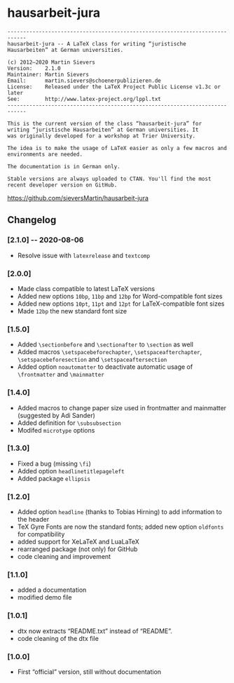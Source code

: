 # hausarbeit-jura
```
----------------------------------------------------------------------------
hausarbeit-jura -- A LaTeX class for writing “juristische Hausarbeiten” at German universities.

(c) 2012–2020 Martin Sievers
Version:    2.1.0
Maintainer: Martin Sievers
Email:      martin.sievers@schoenerpublizieren.de
License:    Released under the LaTeX Project Public License v1.3c or later
See:        http://www.latex-project.org/lppl.txt
----------------------------------------------------------------------------

This is the current version of the class “hausarbeit-jura” for
writing “juristische Hausarbeiten” at German universities. It
was originally developed for a workshop at Trier University.

The idea is to make the usage of LaTeX easier as only a few macros and
environments are needed.

The documentation is in German only.

Stable versions are always uploaded to CTAN. You'll find the most recent developer version on GitHub.
```

https://github.com/sieversMartin/hausarbeit-jura


## Changelog

### [2.1.0] -- 2020-08-06

* Resolve issue with `latexrelease` and `textcomp`

### [2.0.0]

* Made class compatible to latest LaTeX versions
* Added new options `10bp`, `11bp` and `12bp` for Word-compatible font sizes
* Added new options `10pt`, `11pt` and `12pt` for LaTeX-compatible font sizes
* Made `12bp` the new standard font size

### [1.5.0]

* Added ``\sectionbefore`` and ``\sectionafter`` to ``\section`` as well
* Added macros ``\setspacebeforechapter``, ``\setspaceafterchapter``, ``\setspacebeforesection`` and ``\setspaceaftersection``
* Added option ``noautomatter`` to deactivate automatic usage of ``\frontmatter`` and ``\mainmatter``

### [1.4.0]

* Added macros to change paper size used in frontmatter and mainmatter (suggested by Adi Sander)
* Added definition for ``\subsubsection``
* Modifed ``microtype`` options

### [1.3.0]

* Fixed a bug (missing ``\fi``)
* Added option ``headlinetitlepageleft``
* Added package ``ellipsis``

### [1.2.0]

* Added option ``headline`` (thanks to Tobias Hirning) to add information to the header
* TeX Gyre Fonts are now the standard fonts; added new option ``oldfonts`` for compatibility
* added support for XeLaTeX and LuaLaTeX
* rearranged package (not only) for GitHub
* code cleaning and improvement

### [1.1.0]

* added a documentation
* modified demo file

### [1.0.1]

* dtx now extracts “README.txt” instead of “README”.
* code cleaning of the dtx file

### [1.0.0]

* First “official” version, still without documentation
